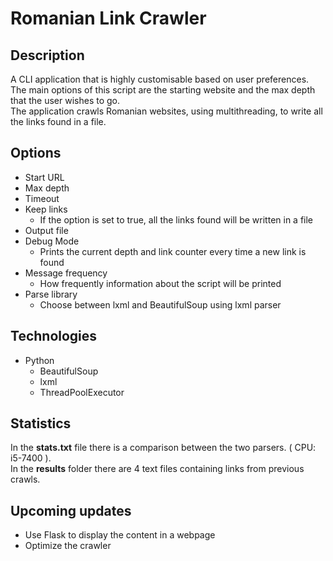 # Romanian Link Crawler

## Description
A CLI application that is highly customisable based on user preferences.<br>
The main options of this script are the starting website and the max depth that the user wishes to go.<br>
The application crawls Romanian websites, using multithreading, to write all the links found in a file. 

## Options
  - Start URL
  - Max depth
  - Timeout
  - Keep links
    - If the option is set to true, all the links found will be written in a file
  - Output file
  - Debug Mode
    - Prints the current depth and link counter every time a new link is found
  - Message frequency
    - How frequently information about the script will be printed
  - Parse library
    - Choose between lxml and BeautifulSoup using lxml parser

## Technologies
  - Python
    - BeautifulSoup
    - lxml
    - ThreadPoolExecutor

## Statistics
In the **stats.txt** file there is a comparison between the two parsers. ( CPU: i5-7400 ).<br>
In the **results** folder there are 4 text files containing links from previous crawls.

## Upcoming updates
  - Use Flask to display the content in a webpage
  - Optimize the crawler
